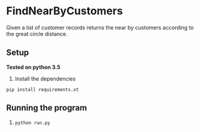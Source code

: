 # FindNearByCustomers

Given a list of customer records returns the near by customers
according to the great circle distance.


## Setup
**Tested on python 3.5**

1. Install the dependencies 

`pip install requirements.xt`

## Running the program
1. `python run.py`
